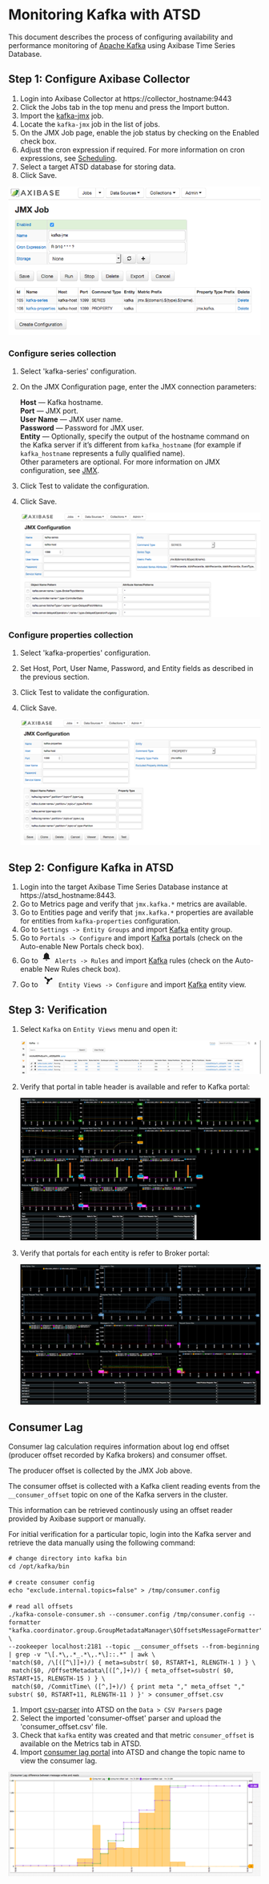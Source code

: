 # Monitoring Kafka with ATSD

This document describes the process of configuring availability and performance monitoring of [Apache Kafka](https://kafka.apache.org/) using Axibase Time Series Database.

## Step 1: Configure Axibase Collector

1. Login into Axibase Collector at https://collector_hostname:9443
1. Click the Jobs tab in the top menu and press the Import button.
1. Import the [kafka-jmx](resources/job_jmx_kafka-jmx.xml) job.
1. Locate the `kafka-jmx` job in the list of jobs.
1. On the JMX Job page, enable the job status by checking on the Enabled check box.
1. Adjust the cron expression if required. For more information on cron expressions, see [Scheduling](https://github.com/axibase/axibase-collector/blob/master/scheduling.md).  
1. Select a target ATSD database for storing data.
1. Click Save.

![JMX_JOB](images/jmx_job_to_configuration.png)

### Configure series collection

1. Select 'kafka-series' configuration.
1. On the JMX Configuration page, enter the JMX connection parameters:

   **Host** — Kafka hostname.  
   **Port** — JMX port.  
   **User Name** — JMX user name.  
   **Password** — Password for JMX user.  
   **Entity** — Optionally, specify the output of the hostname command on the Kafka server if it’s different from `kafka_hostname` (for example if `kafka_hostname` represents a fully qualified name).  
Other parameters are optional. For more information on JMX configuration, see [JMX](https://github.com/axibase/axibase-collector/blob/master/jobs/jmx.md).   

1. Click Test to validate the configuration.  
1. Click Save.

    ![](images/series_config.png)

### Configure properties collection

1. Select 'kafka-properties' configuration.
1. Set Host, Port, User Name, Password, and Entity fields as described in the previous section.
1. Click Test to validate the configuration.
1. Click Save.

    ![](images/properties_config.png)

## Step 2: Configure Kafka in ATSD

1. Login into the target Axibase Time Series Database instance at https://atsd_hostname:8443.
1. Go to Metrics page and verify that `jmx.kafka.*` metrics are available.
1. Go to Entities page and verify that `jmx.kafka.*` properties are available for entities from `kafka-properties` configuration.
1. Go to `Settings -> Entity Groups` and import [Kafka](resources/groups.xml) entity group.
1. Go to `Portals -> Configure` and import [Kafka](resources/portal-configs.xml) portals (check on the Auto-enable New Portals check box).
1. Go to ![](images/alerts.png) `Alerts -> Rules` and import [Kafka](resources/rules.xml) rules (check on the Auto-enable New Rules check box).
1. Go to ![](images/entity_views.png) `Entity Views -> Configure` and import [Kafka](resources/entity-views.xml) entity view.


## Step 3: Verification

1. Select `Kafka` on `Entity Views` menu and open it:

    ![](images/entity_view.png)

1. Verify that portal in table header is available and refer to Kafka portal:

    ![](images/kafka_cluster.png)

1. Verify that portals for each entity is refer to Broker portal:

    ![](images/kafka_broker.png)


## Consumer Lag

Consumer lag calculation requires information about log end offset (producer offset recorded by Kafka brokers) and consumer offset. 

The producer offset is collected by the JMX Job above.

The consumer offset is collected with a Kafka client reading events from  the `__consumer_offset` topic on one of the Kafka servers in the cluster. 

This information can be retrieved continously using an offset reader provided by Axibase support or manually.

For initial verification for a particular topic, login into the Kafka server and retrieve the data manually using the following command:

```
# change directory into kafka bin
cd /opt/kafka/bin  

# create consumer config
echo "exclude.internal.topics=false" > /tmp/consumer.config

# read all offsets
./kafka-console-consumer.sh --consumer.config /tmp/consumer.config --formatter "kafka.coordinator.group.GroupMetadataManager\$OffsetsMessageFormatter" \
--zookeeper localhost:2181 --topic __consumer_offsets --from-beginning | grep -v "\[.*\,.*_.*\,.*\]::.*" | awk \
'match($0, /\[([^\]]+)/) { meta=substr( $0, RSTART+1, RLENGTH-1 ) } \
 match($0, /OffsetMetadata\[([^,]+)/) { meta_offset=substr( $0, RSTART+15, RLENGTH-15 ) } \
 match($0, /CommitTime\ ([^,]+)/) { print meta "," meta_offset "," substr( $0, RSTART+11, RLENGTH-11 ) }' > consumer_offset.csv
```  

1. Import [csv-parser](resources/csv-parser-consumer-offset.xml) into ATSD on the `Data > CSV Parsers` page
1. Select the imported 'consumer-offset' parser and upload the 'consumer_offset.csv' file.
1. Check that `kafka` entity was created and that metric `consumer_offset` is available on the Metrics tab in ATSD.
1. Import [consumer lag portal](resources/consumer-lag.xml) into ATSD and change the topic name to view the consumer lag.

![](images/consumer_lag.png)
